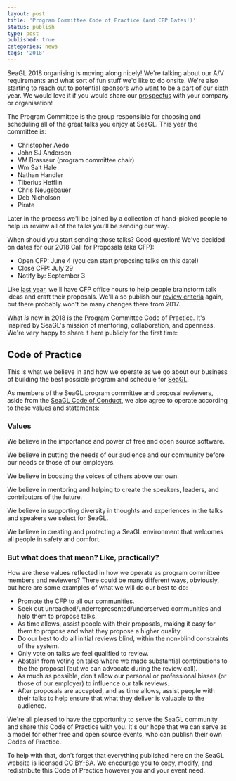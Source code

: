 ```yaml
---
layout: post
title: 'Program Committee Code of Practice (and CFP Dates!)'
status: publish
type: post
published: true
categories: news
tags: '2018'
---
```


SeaGL 2018 organising is moving along nicely! We're talking about our A/V requirements and what sort of fun stuff we'd like to do onsite. We're also starting to reach out to potential sponsors who want to be a part of our sixth year. We would love it if you would share our [prospectus](/sponsors/SeaGL_Exhibitor_Sponsor_Prospectus_2018.pdf) with your company or organisation!

The Program Committee is the group responsible for choosing and scheduling all of the great talks you enjoy at SeaGL. This year the committee is:

* Christopher Aedo
* John SJ Anderson
* VM Brasseur (program committee chair)
* Wm Salt Hale
* Nathan Handler
* Tiberius Hefflin
* Chris Neugebauer
* Deb Nicholson
* Pirate

Later in the process we'll be joined by a collection of hand-picked people to help us review all of the talks you'll be sending our way.

When should you start sending those talks? Good question! We've decided on dates for our 2018 Call for Proposals (aka CFP):

* Open CFP: June 4 (you can start proposing talks on this date!)
* Close CFP: July 29
* Notify by: September 3

Like [last year](/news/2017/06/19/CFP-open), we'll have CFP office hours to help people brainstorm talk ideas and craft their proposals. We'll also publish our [review criteria](/news/2017/08/17/CFP_selection_criteria) again, but there probably won't be many changes there from 2017.

What _is_ new in 2018 is the Program Committee Code of Practice. It's inspired by SeaGL's mission of mentoring, collaboration, and openness. We're very happy to share it here publicly for the first time:

## Code of Practice

This is what we believe in and how we operate as we go about our business of building the best possible program and schedule for [SeaGL](/).

As members of the SeaGL program committee and proposal reviewers, aside from the [SeaGL Code of Conduct](/code_of_conduct), we also agree to operate according to these values and statements:

### Values

We believe in the importance and power of free and open source software.

We believe in putting the needs of our audience and our community before our needs or those of our employers.

We believe in boosting the voices of others above our own.

We believe in mentoring and helping to create the speakers, leaders, and contributors of the future.

We believe in supporting diversity in thoughts and experiences in the talks and speakers we select for SeaGL.

We believe in creating and protecting a SeaGL environment that welcomes all people in safety and comfort.

### But what does that mean? Like, practically?

How are these values reflected in how we operate as program committee members and reviewers? There could be many different ways, obviously, but here are some examples of what we will do our best to do:

* Promote the CFP to all our communities.
* Seek out unreached/underrepresented/underserved communities and help them to propose talks.
* As time allows, assist people with their proposals, making it easy for them to propose and what they propose a higher quality.
* Do our best to do all initial reviews blind, within the non-blind constraints of the system.
* Only vote on talks we feel qualified to review.
* Abstain from voting on talks where we made substantial contributions to the the proposal (but we can advocate during the review call).
* As much as possible, don't allow our personal or professional biases (or those of our employer) to influence our talk reviews.
* After proposals are accepted, and as time allows, assist people with their talks to help ensure that what they deliver is valuable to the audience.

We're all pleased to have the opportunity to serve the SeaGL community and share this Code of Practice with you. It's our hope that we can serve as a model for other free and open source events, who can publish their own Codes of Practice.

To help with that, don't forget that everything published here on the SeaGL website is licensed [CC BY-SA](https://creativecommons.org/licenses/by-sa/4.0/). We encourage you to copy, modify, and redistribute this Code of Practice however you and your event need.
